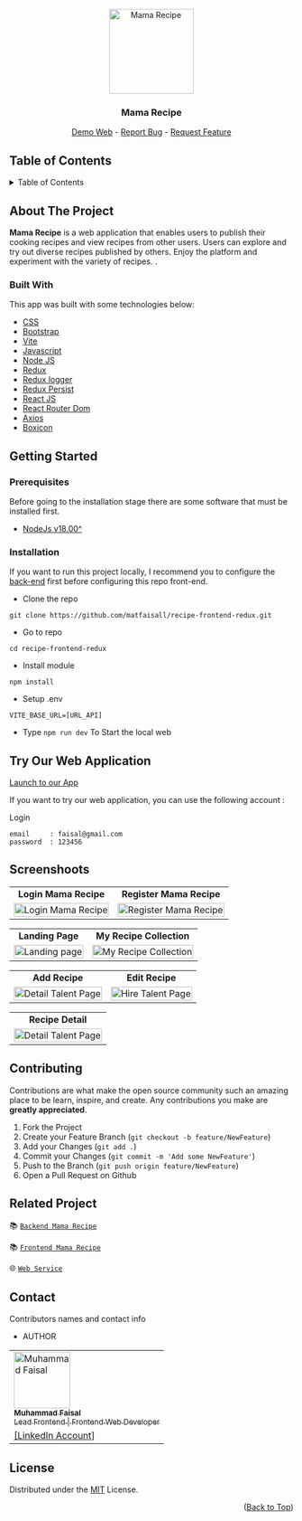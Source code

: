 <div id="top"></div>

<!-- PROJECT LOGO -->
<br />
<div align="center">
  <a href="https://github.com/matfaisall/recipe-frontend-redux">
    <img src="https://res.cloudinary.com/dmx0spvee/image/upload/v1696560135/web-recipe-redux/mamarecipe-logo_ofcf8k.png" alt="Mama Recipe" width="150px">
  </a>

  <h3 align="center">Mama Recipe</h3>

  <p align="center">
    <a href="#">Demo Web</a>
    -
    <a href="https://github.com/matfaisall/recipe-frontend-redux/issues">Report Bug</a>
    -
    <a href="https://github.com/matfaisall/recipe-frontend-redux/issues">Request Feature</a>
  </p>
</div>

<!-- TABLE OF CONTENTS -->

## Table of Contents

<details>
  <summary>Table of Contents</summary>
  <ol>
    <li>
      <a href="#about-the-project">About Us</a>
      <ul>
        <li><a href="#built-with">Built With</a></li>
      </ul>
    </li>
    <li>
      <a href="#getting-started">Getting Started</a>
      <ul>
        <li><a href="#prerequisites">Prerequisites</a></li>
        <li><a href="#installation">Installation</a></li>
        <li><a href="#tryapps">Try This Application</a></li>
      </ul>
    </li>
    <li><a href="#screenshoots">Screenshots</a></li>
    <li><a href="#contributing">Contributing</a></li>
    <li><a href="#related-project">Related Project</a></li>
    <li><a href="#contact">Contact</a></li>
    <li><a href="#license">License</a></li>
  </ol>
</details>

<!-- ABOUT THE PROJECT -->

## About The Project

**Mama Recipe** is a web application that enables users to publish their cooking recipes and view recipes from other users. Users can explore and try out diverse recipes published by others. Enjoy the platform and experiment with the variety of recipes. .

### Built With

This app was built with some technologies below:

- [CSS](https://developer.mozilla.org/en-US/docs/Web/CSS)
- [Bootstrap](https://getbootstrap.com/)
- [Vite](https://vitejs.dev/guide/)
- [Javascript](https://developer.mozilla.org/en-US/docs/Web/JavaScript)
- [Node JS](https://nodejs.org/en)
- [Redux](https://redux.js.org/)
- [Redux logger](https://www.npmjs.com/package/redux-logger)
- [Redux Persist](https://www.npmjs.com/package/redux-persist)
- [React JS](https://legacy.reactjs.org/)
- [React Router Dom](https://reactrouter.com/en/main)
- [Axios](https://axios-http.com/docs/intro)
- [Boxicon](https://boxicons.com/)

<!-- GETTING STARTED -->

## Getting Started

### Prerequisites

Before going to the installation stage there are some software that must be installed first.

- [NodeJs v18.00^](https://nodejs.org/en/download/)


### Installation

If you want to run this project locally, I recommend you to configure the [back-end](https://github.com/matfaisall/recipe-backend) first before configuring this repo front-end.

- Clone the repo

```
git clone https://github.com/matfaisall/recipe-frontend-redux.git
```

- Go to repo

```
cd recipe-frontend-redux
```

- Install module

```
npm install
```

- Setup .env
```
VITE_BASE_URL=[URL_API]
```

- Type `npm run dev` To Start the local web

## Try Our Web Application
<a href="#">Launch to our App</a>

If you want to try our web application, you can use the following account :

Login
```
email     : faisal@gmail.com
password  : 123456
```

## Screenshoots

<p align="center" display=flex>
<!-- table for register recruiter and register worker -->
<table>
<tr>
  <td align='center'><b>Login Mama Recipe</b></td>
  <td align='center'><b>Register Mama Recipe</b></td>
</tr>
<tr>
  <td>
    <image src="https://res.cloudinary.com/dmx0spvee/image/upload/v1696560081/web-recipe-redux/login-recipe_fc3h6i.png" alt="Login Mama Recipe" width=100%>
  </td>
  <td>
    <image src="https://res.cloudinary.com/dmx0spvee/image/upload/v1696560081/web-recipe-redux/register-recipe_gng1lm.png" alt="Register Mama Recipe" width=100%>
  </td>
</tr>
</table>

<!-- table for landing page and edit profile worker -->
<table>
<tr>
  <td align='center'><b>Landing Page</b></td>
  <td align='center'><b>My Recipe Collection</b></td>
</tr>
<tr>
  <td>
    <image src="https://res.cloudinary.com/dmx0spvee/image/upload/v1696560090/web-recipe-redux/homepage_ebo1gb.png" alt="Landing page" width=100%>
  </td>
  <td>
    <image src="https://res.cloudinary.com/dmx0spvee/image/upload/v1696560085/web-recipe-redux/my-recipe-collection_mculg4.png" alt="My Recipe Collection" width=100%>
  </td>
</tr>
</table>


<!-- table for hire talent and detail talent -->
<table>
<tr>
  <td align='center'><b>Add Recipe</b></td>
  <td align='center'><b>Edit Recipe</b></td>
</tr>
<tr>
  <td>
    <image src="https://res.cloudinary.com/dmx0spvee/image/upload/v1696560085/web-recipe-redux/adding-recipe_hxhjpo.png" alt="Detail Talent Page" width=100%>
  </td>
  <td>
    <image src="https://res.cloudinary.com/dmx0spvee/image/upload/v1696560082/web-recipe-redux/edit-recipe_zsbzvc.png" alt="Hire Talent Page" width=100%>
  </td>
</tr>
</table>

<table>
<tr>
  <td align='center'><b>Recipe Detail</b></td>
</tr>
<tr>
  <td>
    <image src="https://res.cloudinary.com/dmx0spvee/image/upload/v1696560086/web-recipe-redux/detail-recipe_ax9mfw.png" alt="Detail Talent Page" width=100%>
  </td>
</tr>
</table>

<!-- end screenshoots -->

## Contributing

Contributions are what make the open source community such an amazing place to be learn, inspire, and create. Any contributions you make are **greatly appreciated**.

1. Fork the Project
2. Create your Feature Branch (`git checkout -b feature/NewFeature`)
3. Add your Changes (`git add .`)
4. Commit your Changes (`git commit -m 'Add some NewFeature'`)
5. Push to the Branch (`git push origin feature/NewFeature`)
6. Open a Pull Request on Github


## Related Project

:books: [`Backend Mama Recipe`](https://github.com/matfaisall/recipe-backend)

:books: [`Frontend Mama Recipe`](https://github.com/matfaisall/recipe-frontend-redux)

:globe_with_meridians: [`Web Service`](https://alive-overshirt-bear.cyclic.app/)

<!-- :computer: [`Demo Hire Job`](https://client-peworld.vercel.app/) -->


## Contact

<p>Contributors names and contact info</p>

* AUTHOR
  
<table>
  <tr >
    <td align="left">
      <a href="https://github.com/matfaisall">
          <img width="100" src="https://avatars.githubusercontent.com/u/88364541?v=4" alt="Muhammad Faisal"> <br/>
          <sub><b>Muhammad Faisal</b></sub> <br/>
          <sub>Lead Frontend | Frontend Web Developer</sub>
      </a>
    </td>
  </tr>
  <tr>
    <td>
      <a href="https://www.linkedin.com/in/matfaisall/">[LinkedIn Account]</a>
    </td>
  </tr>
</table>


## License

Distributed under the [MIT](/LICENSE) License.

<p align="right">(<a href="#top">Back to Top</a>)</p>